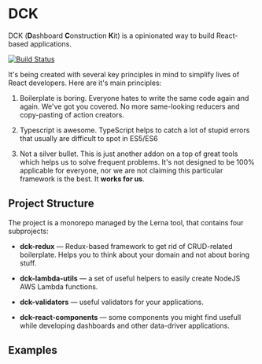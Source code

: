 # DCK
DCK (**D**ashboard **C**onstruction **K**it) is a opinionated  way to build React-based applications.

[![Build Status](https://travis-ci.org/AgileVisionCompany/dck.svg?branch=master)](https://travis-ci.org/AgileVisionCompany/dck)

It's being created with several key principles in mind to simplify lives of React developers. Here are it's main principles:

1. Boilerplate is boring. Everyone hates to write the same code again and again. We've got you covered. No more same-looking reducers and copy-pasting of action creators.

2. Typescript is awesome. TypeScript helps to catch a lot of stupid errors that usually are difficult to spot in ES5/ES6

3. Not a silver bullet. This is just another addon on a top of great tools which helps us to solve frequent problems. It's not designed to be 100% applicable for everyone, nor we are not claiming this particular framework is the best. It **works for us**.


## Project Structure
The project is a  monorepo managed by the Lerna tool, that contains four subprojects:

* **dck-redux** &mdash; Redux-based framework to get rid of CRUD-related boilerplate. Helps you to think about your domain and not about boring stuff.

* **dck-lambda-utils** &mdash; a set of useful helpers to easily create NodeJS AWS Lambda functions.

* **dck-validators** &mdash; useful validators for your applications.

* **dck-react-components** &mdash; some components you might find usefull while developing dashboards and other data-driver applications.

## Examples
